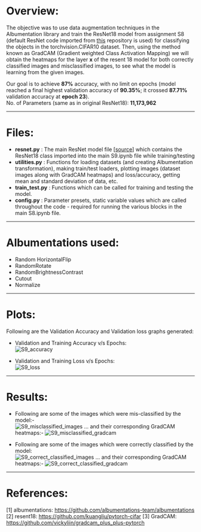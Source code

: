 # **Overview:**
The objective was to use data augmentation techniques in the Albumentation library and train the ResNet18 model from assignment S8 (default ResNet code imported from [this](https://github.com/kuangliu/pytorch-cifar/blob/master/models/resnet.py "pytorch-cifar-ResNet18") repository is used) for classifying the objects in the torchvision.CIFAR10 dataset. Then, using the method known as GradCAM (Gradient weighted Class Activation Mapping) we will obtain the heatmaps for the layer **x** of the resent 18 model for both correctly classified images and misclassified images, to see what the model is learning from the given images.

Our goal is to achieve **87%** accuracy, with no limit on epochs (model reached a final highest validation accuracy of **90.35%**; it crossed **87.71%** validation accuracy at **epoch 23**). <br/>
No. of Parameters (same as in original ResNet18): **11,173,962**
___

# **Files:**
*   **resnet.py**     : The main ResNet model file [[source](https://github.com/kuangliu/pytorch-cifar/blob/master/models/resnet.py "pytorch-cifar-resnet18")] which contains the ResNet18 class imported into the main S9.ipynb file while training/testing
*   **utilities.py**  : Functions for loading datasets (and creating Albumentation transformation), making train/test loaders, plotting images (dataset images along with GradCAM heatmaps) and loss/accuracy, getting mean and standard deviation of data, etc.
*   **train_test.py** : Functions which can be called for training and testing the model.
*   **config.py**     : Parameter presets, static variable values which are called throughout the code - required for running the various blocks in the main S8.ipynb file.

___

# **Albumentations used:**
*   Random HorizontalFlip
*   RandomRotate
*   RandomBrightnessContrast
*   Cutout
*   Normalize

___

# **Plots:**
Following are the Validation Accuracy and Validation loss graphs generated: <br/>
*   Validation and Training Accuracy v/s Epochs: <br/>
![S9_accuracy](https://github.com/AkhilP9182/EVA5---Extensive-Vision-AI/blob/main/S9/images/S9_accuracy.png?raw=true)

*   Validation and Training Loss v/s Epochs: <br/>
![S9_loss](https://github.com/AkhilP9182/EVA5---Extensive-Vision-AI/blob/main/S9/images/S9_loss.png?raw=true)
___

# **Results:**
*   Following are some of the images which were mis-classified by the model:- <br/>
![S9_misclassified_images](https://github.com/AkhilP9182/EVA5---Extensive-Vision-AI/blob/main/S9/images/S9_misclassified_images.png?raw=true)
... and their corresponding GradCAM heatmaps:-
![S9_misclassified_gradcam](https://github.com/AkhilP9182/EVA5---Extensive-Vision-AI/blob/main/S9/images/S9_misclassified_gradcam.png?raw=true)

*   Following are some of the images which were correctly classified by the model: <br/>
![S9_correct_classified_images](https://github.com/AkhilP9182/EVA5---Extensive-Vision-AI/blob/main/S9/images/S9_correct_classified_images.png?raw=true)
... and their corresponding GradCAM heatmaps:-
![S9_correct_classified_gradcam](https://github.com/AkhilP9182/EVA5---Extensive-Vision-AI/blob/main/S9/images/S9_correct_classified_gradcam.png?raw=true)

___

# **References:**
[1] albumentations: https://github.com/albumentations-team/albumentations
[2] resent18:  https://github.com/kuangliu/pytorch-cifar
[3] GradCAM: https://github.com/vickyliin/gradcam_plus_plus-pytorch
